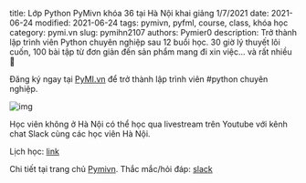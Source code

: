title: Lớp Python PyMivn khóa 36 tại Hà Nội khai giảng 1/7/2021
date: 2021-06-24
modified: 2021-06-24
tags: pymivn, pyfml, course, class, khóa học
category: pymi.vn
slug: pymihn2107
authors: Pymier0
description: Trở thành lập trình viên Python chuyên nghiệp sau 12 buổi học. 30 giờ lý thuyết lôi cuốn, 100 bài tập từ đơn giản đến sản phẩm mang đi xin việc... và rất nhiều 🍻

Đăng ký ngay tại [PyMI.vn](https://pymi.vn) để trở thành lập trình viên #python chuyên nghiệp.

![img](https://images.unsplash.com/photo-1607188924640-b3382257fee7?crop=entropy&cs=tinysrgb&fit=max&fm=jpg&ixid=MnwyMzI1MzN8MHwxfHJhbmRvbXx8fHx8fHx8fDE2MjQ1NDUyODg&ixlib=rb-1.2.1&q=80&w=600)

Học viên không ở Hà Nội có thể học qua livestream trên Youtube với kênh chat
Slack cùng các học viên Hà Nội.

Lịch học: [link](https://gitlab.com/pyfml/prepare/-/boards/2862036)

Chi tiết tại trang chủ [Pymivn](https://pymi.vn).
Thắc mắc/hỏi đáp: [slack](https://invite.pymi.vn)

